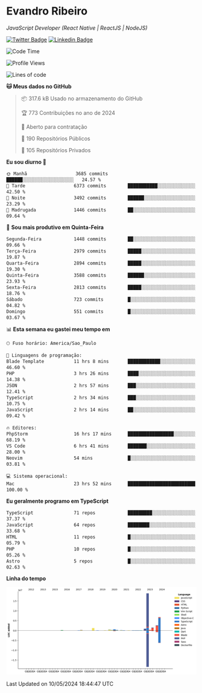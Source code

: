 # Evandro **Ribeiro**

*JavaScript Developer (React Native | ReactJS | NodeJS)*

[![Twitter Badge](https://img.shields.io/badge/-@ribeiroevandro-201B2D?style=flat-square&labelColor=201B2D&logo=twitter&logoColor=white&link=https://twitter.com/ribeiroevandro)](https://twitter.com/ribeiroevandro) 
[![Linkedin Badge](https://img.shields.io/badge/-Evandro%20Ribeiro-201B2D?style=flat-square&logo=Linkedin&logoColor=white&link=https://www.linkedin.com/in/ribeiroevandro)](https://www.linkedin.com/in/ribeiroevandro) 


<!--START_SECTION:waka-->
![Code Time](http://img.shields.io/badge/Code%20Time-3%2C884%20hrs%2036%20mins-blue)

![Profile Views](http://img.shields.io/badge/Visualizac%C3%B5es%20do%20perfil-1-blue)

![Lines of code](https://img.shields.io/badge/Desde%20o%20Hello%20World%20eu%20escrevi-34.0%20million%20linhas%20de%20c%C3%B3digo-blue)

**🐱 Meus dados no GitHub** 

> 📦 317.6 kB Usado no armazenamento do GitHub 
 > 
> 🏆 773 Contribuições no ano de 2024
 > 
> 💼 Aberto para contratação
 > 
> 📜 190 Repositórios Públicos 
 > 
> 🔑 105 Repositórios Privados 
 > 
**Eu sou diurno 🐤** 

```text
🌞 Manhã                  3685 commits        ██████░░░░░░░░░░░░░░░░░░░   24.57 % 
🌆 Tarde                  6373 commits        ███████████░░░░░░░░░░░░░░   42.50 % 
🌃 Noite                  3492 commits        ██████░░░░░░░░░░░░░░░░░░░   23.29 % 
🌙 Madrugada              1446 commits        ██░░░░░░░░░░░░░░░░░░░░░░░   09.64 % 
```
📅 **Sou mais produtivo em Quinta-Feira** 

```text
Segunda-Feira            1448 commits        ██░░░░░░░░░░░░░░░░░░░░░░░   09.66 % 
Terça-Feira              2979 commits        █████░░░░░░░░░░░░░░░░░░░░   19.87 % 
Quarta-Feira             2894 commits        █████░░░░░░░░░░░░░░░░░░░░   19.30 % 
Quinta-Feira             3588 commits        ██████░░░░░░░░░░░░░░░░░░░   23.93 % 
Sexta-Feira              2813 commits        █████░░░░░░░░░░░░░░░░░░░░   18.76 % 
Sábado                   723 commits         █░░░░░░░░░░░░░░░░░░░░░░░░   04.82 % 
Domingo                  551 commits         █░░░░░░░░░░░░░░░░░░░░░░░░   03.67 % 
```


📊 **Esta semana eu gastei meu tempo em** 

```text
🕑︎ Fuso horário: America/Sao_Paulo

💬 Linguagens de programação: 
Blade Template           11 hrs 8 mins       ████████████░░░░░░░░░░░░░   46.60 % 
PHP                      3 hrs 26 mins       ████░░░░░░░░░░░░░░░░░░░░░   14.38 % 
JSON                     2 hrs 57 mins       ███░░░░░░░░░░░░░░░░░░░░░░   12.41 % 
TypeScript               2 hrs 34 mins       ███░░░░░░░░░░░░░░░░░░░░░░   10.75 % 
JavaScript               2 hrs 14 mins       ██░░░░░░░░░░░░░░░░░░░░░░░   09.42 % 

🔥 Editores: 
PhpStorm                 16 hrs 17 mins      █████████████████░░░░░░░░   68.19 % 
VS Code                  6 hrs 41 mins       ███████░░░░░░░░░░░░░░░░░░   28.00 % 
Neovim                   54 mins             █░░░░░░░░░░░░░░░░░░░░░░░░   03.81 % 

💻 Sistema operacional: 
Mac                      23 hrs 52 mins      █████████████████████████   100.00 % 
```

**Eu geralmente programo em TypeScript** 

```text
TypeScript               71 repos            █████████░░░░░░░░░░░░░░░░   37.37 % 
JavaScript               64 repos            ████████░░░░░░░░░░░░░░░░░   33.68 % 
HTML                     11 repos            █░░░░░░░░░░░░░░░░░░░░░░░░   05.79 % 
PHP                      10 repos            █░░░░░░░░░░░░░░░░░░░░░░░░   05.26 % 
Astro                    5 repos             █░░░░░░░░░░░░░░░░░░░░░░░░   02.63 % 
```



**Linha do tempo**

![Lines of Code chart](https://raw.githubusercontent.com/ribeiroevandro/ribeiroevandro/main/assets/bar_graph.png)


 Last Updated on 10/05/2024 18:44:47 UTC
<!--END_SECTION:waka-->
